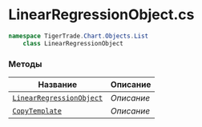 
# LinearRegressionObject.cs
```csharp
namespace TigerTrade.Chart.Objects.List  
    class LinearRegressionObject
```

### Методы
| Название | Описание |
| --- | --- |
| [`LinearRegressionObject`](./Методы/LinearRegressionObject.md) | *Описание* |
| [`CopyTemplate`](./Методы/CopyTemplate.md) | *Описание* |
